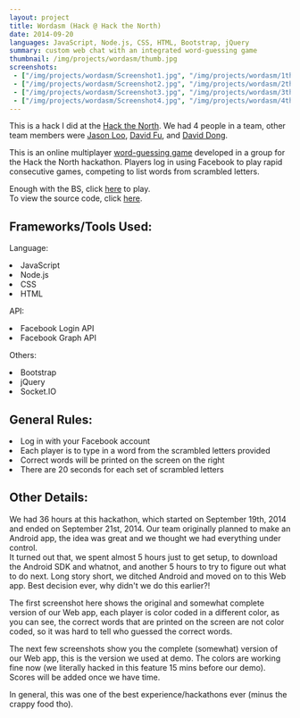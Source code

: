 ```yaml
---
layout: project
title: Wordasm (Hack @ Hack the North)
date: 2014-09-20
languages: JavaScript, Node.js, CSS, HTML, Bootstrap, jQuery 
summary: custom web chat with an integrated word-guessing game
thumbnail: /img/projects/wordasm/thumb.jpg
screenshots: 
 - ["/img/projects/wordasm/Screenshot1.jpg", "/img/projects/wordasm/1thumb.jpg", "This is how it looked when the words were not color coded"]
 - ["/img/projects/wordasm/Screenshot2.jpg", "/img/projects/wordasm/2thumb.jpg", "the Web chat"]
 - ["/img/projects/wordasm/Screenshot3.jpg", "/img/projects/wordasm/3thumb.jpg", ""]
 - ["/img/projects/wordasm/Screenshot4.jpg", "/img/projects/wordasm/4thumb.jpg", "Final Version"]
---
```


This is a hack I did at the [Hack the North](http://hackthenorth.com/). We had 4 people in a team, other team members were [Jason Loo](http://nosajool.github.io/), [David Fu](http://dvdfu.me/), and [David Dong](https://github.com/c9dong).

This is an online multiplayer [word-guessing game](http://wordasm.herokuapp.com/) developed in a group for the Hack the North hackathon. Players log in using Facebook to play rapid consecutive games, competing to list words from scrambled letters.

Enough with the BS, click [here](http://wordasm.herokuapp.com/) to play. <br>To view the source code, click [here](https://github.com/Nosajool/Wordasm).

Frameworks/Tools Used:
---
Language:
<li>JavaScript</li>
<li>Node.js</li>
<li>CSS</li>
<li>HTML</li>

API:
<li>Facebook Login API</li>
<li>Facebook Graph API</li>

Others:
<li>Bootstrap</li>
<li>jQuery</li>
<li>Socket.IO</li>

General Rules:
---
<li>Log in with your Facebook account</li>
<li>Each player is to type in a word from the scrambled letters provided</li>
<li>Correct words will be printed on the screen on the right</li>
<li>There are 20 seconds for each set of scrambled letters</li>

Other Details:
---
We had 36 hours at this hackathon, which started on September 19th, 2014 and ended on September 21st, 2014. Our team originally planned to make an Android app, the idea was great and we thought we had everything under control. 
<br>It turned out that, we spent almost 5 hours just to get setup, to download the Android SDK and whatnot, and another 5 hours to try to figure out what to do next. Long story short, we ditched Android and moved on to this Web app. Best decision ever, why didn't we do this earlier?!

The first screenshot here shows the original and somewhat complete version of our Web app, each player is color coded in a different color, as you can see, the correct words that are printed on the screen are not color coded, so it was hard to tell who guessed the correct words.

The next few screenshots show you the complete (somewhat) version of our Web app, this is the version we used at demo. The colors are working fine now (we literally hacked in this feature 15 mins before our demo). Scores will be added once we have time.

In general, this was one of the best experience/hackathons ever (minus the crappy food tho).

